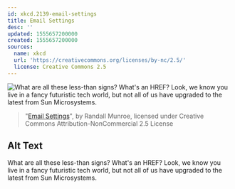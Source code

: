 ```yaml
---
id: xkcd.2139-email-settings
title: Email Settings
desc: ''
updated: 1555657200000
created: 1555657200000
sources:
  name: xkcd
  url: 'https://creativecommons.org/licenses/by-nc/2.5/'
  license: Creative Commons 2.5
---
```

![What are all these less-than signs? What's an HREF? Look, we know you live in a fancy futuristic tech world, but not all of us have upgraded to the latest from Sun Microsystems.](https://imgs.xkcd.com/comics/email_settings.png)
> "[Email Settings](https://xkcd.com/2139/)", by Randall Munroe, licensed under Creative Commons Attribution-NonCommercial 2.5 License

## Alt Text
What are all these less-than signs? What's an HREF? Look, we know you live in a fancy futuristic tech world, but not all of us have upgraded to the latest from Sun Microsystems.
